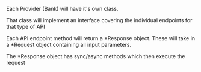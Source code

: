 Each Provider (Bank) will have it's own class.

That class will implement an interface covering the individual endpoints for that type of API

Each API endpoint method will return a *Response object. These will take in a *Request object containing all input parameters.

The *Response object has sync/async methods which then execute the request
